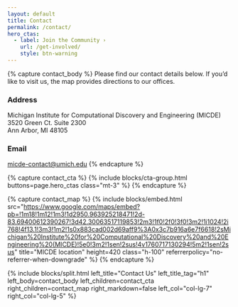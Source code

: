 ```yaml
---
layout: default
title: Contact
permalink: /contact/
hero_ctas:
  - label: Join the Community ›
    url: /get-involved/
    style: btn-warning
---
```

{% capture contact_body %}
Please find our contact details below. If you’d like to visit us, the map provides directions to our offices.

### Address
Michigan Institute for Computational Discovery and Engineering (MICDE)  
3520 Green Ct. Suite 2300  
Ann Arbor, MI 48105

### Email
[micde-contact@umich.edu](mailto:micde-contact@umich.edu)
{% endcapture %}

{% capture contact_cta %}
{% include blocks/cta-group.html buttons=page.hero_ctas class="mt-3" %}
{% endcapture %}

{% capture contact_map %}
{% include blocks/embed.html
    src="https://www.google.com/maps/embed?pb=!1m18!1m12!1m3!1d2950.963925218471!2d-83.69400612390267!3d42.30063517119853!2m3!1f0!2f0!3f0!3m2!1i1024!2i768!4f13.1!3m3!1m2!1s0x883cad002d69aff9%3A0x3c7b916a6e7f6618!2sMichigan%20Institute%20for%20Computational%20Discovery%20and%20Engineering%20(MICDE)!5e0!3m2!1sen!2sus!4v1760717130294!5m2!1sen!2sus"
    title="MICDE location"
    height=420
    class="h-100"
    referrerpolicy="no-referrer-when-downgrade"
%}
{% endcapture %}

{% include blocks/split.html
    left_title="Contact Us"
    left_title_tag="h1"
    left_body=contact_body
    left_children=contact_cta
    right_children=contact_map
    right_markdown=false
    left_col="col-lg-7"
    right_col="col-lg-5"
%}
